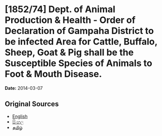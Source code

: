 # [1852/74] Dept. of Animal Production & Health - Order of Declaration of Gampaha District to be infected Area for Cattle, Buffalo, Sheep, Goat & Pig shall be the Susceptible Species of Animals to Foot & Mouth Disease.

**Date:** 2014-03-07

## Original Sources

- [English](https://documents.gov.lk/view/extra-gazettes/2014/3/1852-74_E.pdf)
- [සිංහල](https://documents.gov.lk/view/extra-gazettes/2014/3/1852-74_S.pdf)
- [தமிழ்](https://documents.gov.lk/view/extra-gazettes/2014/3/1852-74_T.pdf)
